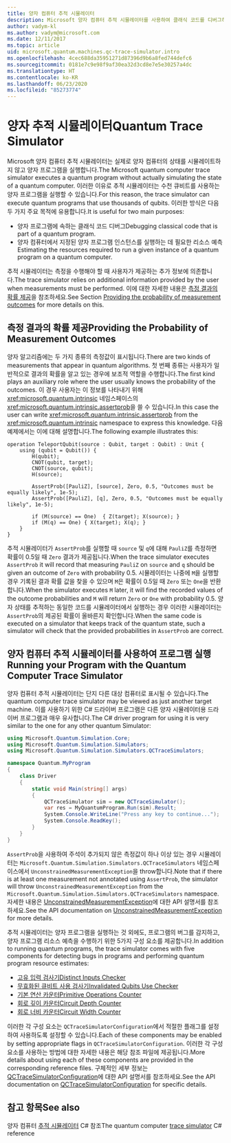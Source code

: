 ```yaml
---
title: 양자 컴퓨터 추적 시뮬레이터
description: Microsoft 양자 컴퓨터 추적 시뮬레이터를 사용하여 클래식 코드를 디버그하고 양자 프로그램의 리소스 요구 사항을 예측하는 방법을 알아봅니다.
author: vadym-kl
ms.author: vadym@microsoft.com
ms.date: 12/11/2017
ms.topic: article
uid: microsoft.quantum.machines.qc-trace-simulator.intro
ms.openlocfilehash: 4cec688da35951271d87396d9b6a8fed744defc6
ms.sourcegitcommit: 0181e7c9e98f9af30ea32d3cd8e7e5e30257a4dc
ms.translationtype: HT
ms.contentlocale: ko-KR
ms.lasthandoff: 06/23/2020
ms.locfileid: "85273774"
---
```

# <a name="quantum-trace-simulator"></a><span data-ttu-id="b819a-103">양자 추적 시뮬레이터</span><span class="sxs-lookup"><span data-stu-id="b819a-103">Quantum Trace Simulator</span></span>

<span data-ttu-id="b819a-104">Microsoft 양자 컴퓨터 추적 시뮬레이터는 실제로 양자 컴퓨터의 상태를 시뮬레이트하지 않고 양자 프로그램을 실행합니다.</span><span class="sxs-lookup"><span data-stu-id="b819a-104">The Microsoft quantum computer trace simulator executes a quantum program without actually simulating the state of a quantum computer.</span></span>  <span data-ttu-id="b819a-105">이러한 이유로 추적 시뮬레이터는 수천 큐비트를 사용하는 양자 프로그램을 실행할 수 있습니다.</span><span class="sxs-lookup"><span data-stu-id="b819a-105">For this reason, the trace simulator can execute quantum programs that use thousands of qubits.</span></span>  <span data-ttu-id="b819a-106">이러한 방식은 다음 두 가지 주요 목적에 유용합니다.</span><span class="sxs-lookup"><span data-stu-id="b819a-106">It is useful for two main purposes:</span></span> 

* <span data-ttu-id="b819a-107">양자 프로그램에 속하는 클래식 코드 디버그</span><span class="sxs-lookup"><span data-stu-id="b819a-107">Debugging classical code that is part of a quantum program.</span></span> 
* <span data-ttu-id="b819a-108">양자 컴퓨터에서 지정된 양자 프로그램 인스턴스를 실행하는 데 필요한 리소스 예측</span><span class="sxs-lookup"><span data-stu-id="b819a-108">Estimating the resources required to run a given instance of a quantum program on a quantum computer.</span></span>

<span data-ttu-id="b819a-109">추적 시뮬레이터는 측정을 수행해야 할 때 사용자가 제공하는 추가 정보에 의존합니다.</span><span class="sxs-lookup"><span data-stu-id="b819a-109">The trace simulator relies on additional information provided by the user when measurements must be performed.</span></span> <span data-ttu-id="b819a-110">이에 대한 자세한 내용은 [측정 결과의 확률 제공](#providing-the-probability-of-measurement-outcomes)을 참조하세요.</span><span class="sxs-lookup"><span data-stu-id="b819a-110">See Section [Providing the probability of measurement outcomes](#providing-the-probability-of-measurement-outcomes) for more details on this.</span></span> 

## <a name="providing-the-probability-of-measurement-outcomes"></a><span data-ttu-id="b819a-111">측정 결과의 확률 제공</span><span class="sxs-lookup"><span data-stu-id="b819a-111">Providing the Probability of Measurement Outcomes</span></span>

<span data-ttu-id="b819a-112">양자 알고리즘에는 두 가지 종류의 측정값이 표시됩니다.</span><span class="sxs-lookup"><span data-stu-id="b819a-112">There are two kinds of measurements that appear in quantum algorithms.</span></span> <span data-ttu-id="b819a-113">첫 번째 종류는 사용자가 일반적으로 결과의 확률을 알고 있는 경우에 보조적 역할을 수행합니다.</span><span class="sxs-lookup"><span data-stu-id="b819a-113">The first kind plays an auxiliary role where the user usually knows the probability of the outcomes.</span></span> <span data-ttu-id="b819a-114">이 경우 사용자는 이 정보를 나타내기 위해 <xref:microsoft.quantum.intrinsic> 네임스페이스의 <xref:microsoft.quantum.intrinsic.assertprob>을 쓸 수 있습니다.</span><span class="sxs-lookup"><span data-stu-id="b819a-114">In this case the user can write <xref:microsoft.quantum.intrinsic.assertprob> from the <xref:microsoft.quantum.intrinsic> namespace to express this knowledge.</span></span> <span data-ttu-id="b819a-115">다음 예제에서는 이에 대해 설명합니다.</span><span class="sxs-lookup"><span data-stu-id="b819a-115">The following example illustrates this:</span></span>

```qsharp
operation TeleportQubit(source : Qubit, target : Qubit) : Unit {
    using (qubit = Qubit()) {
        H(qubit);
        CNOT(qubit, target);
        CNOT(source, qubit);
        H(source);

        AssertProb([PauliZ], [source], Zero, 0.5, "Outcomes must be equally likely", 1e-5);
        AssertProb([PauliZ], [q], Zero, 0.5, "Outcomes must be equally likely", 1e-5);

        if (M(source) == One)  { Z(target); X(source); }
        if (M(q) == One) { X(target); X(q); }
    }
}
```

<span data-ttu-id="b819a-116">추적 시뮬레이터가 `AssertProb`를 실행할 때 `source` 및 `q`에 대해 `PauliZ`를 측정하면 확률이 0.5일 때 `Zero` 결과가 제공됩니다.</span><span class="sxs-lookup"><span data-stu-id="b819a-116">When the trace simulator executes `AssertProb` it will record that measuring `PauliZ` on `source` and `q` should be given an outcome of `Zero` with probability 0.5.</span></span> <span data-ttu-id="b819a-117">시뮬레이터는 나중에 `M`을 실행할 경우 기록된 결과 확률 값을 찾을 수 있으며 `M`은 확률이 0.5일 때 `Zero` 또는 `One`을 반환합니다.</span><span class="sxs-lookup"><span data-stu-id="b819a-117">When the simulator executes `M` later, it will find the recorded values of the outcome probabilities and `M` will return `Zero` or `One` with probability 0.5.</span></span> <span data-ttu-id="b819a-118">양자 상태를 추적하는 동일한 코드를 시뮬레이터에서 실행하는 경우 이러한 시뮬레이터는 `AssertProb`의 제공된 확률이 올바른지 확인합니다.</span><span class="sxs-lookup"><span data-stu-id="b819a-118">When the same code is executed on a simulator that keeps track of the quantum state, such a simulator will check that the provided probabilities in `AssertProb` are correct.</span></span>

## <a name="running-your-program-with-the-quantum-computer-trace-simulator"></a><span data-ttu-id="b819a-119">양자 컴퓨터 추적 시뮬레이터를 사용하여 프로그램 실행</span><span class="sxs-lookup"><span data-stu-id="b819a-119">Running your Program with the Quantum Computer Trace Simulator</span></span> 

<span data-ttu-id="b819a-120">양자 컴퓨터 추적 시뮬레이터는 단지 다른 대상 컴퓨터로 표시될 수 있습니다.</span><span class="sxs-lookup"><span data-stu-id="b819a-120">The quantum computer trace simulator may be viewed as just another target machine.</span></span> <span data-ttu-id="b819a-121">이를 사용하기 위한 C# 드라이버 프로그램은 다른 양자 시뮬레이터용 드라이버 프로그램과 매우 유사합니다.</span><span class="sxs-lookup"><span data-stu-id="b819a-121">The C# driver program for using it is very similar to the one for any other quantum Simulator:</span></span> 

```csharp
using Microsoft.Quantum.Simulation.Core;
using Microsoft.Quantum.Simulation.Simulators;
using Microsoft.Quantum.Simulation.Simulators.QCTraceSimulators;

namespace Quantum.MyProgram
{
    class Driver
    {
        static void Main(string[] args)
        {
            QCTraceSimulator sim = new QCTraceSimulator();
            var res = MyQuantumProgram.Run(sim).Result;
            System.Console.WriteLine("Press any key to continue...");
            System.Console.ReadKey();
        }
    }
}
```

<span data-ttu-id="b819a-122">`AssertProb`을 사용하여 주석이 추가되지 않은 측정값이 하나 이상 있는 경우 시뮬레이터는 `Microsoft.Quantum.Simulation.Simulators.QCTraceSimulators` 네임스페이스에서 `UnconstrainedMeasurementException`을 throw합니다.</span><span class="sxs-lookup"><span data-stu-id="b819a-122">Note that if there is at least one measurement not annotated using `AssertProb`, the simulator will throw `UnconstrainedMeasurementException` from the `Microsoft.Quantum.Simulation.Simulators.QCTraceSimulators` namespace.</span></span> <span data-ttu-id="b819a-123">자세한 내용은 [UnconstrainedMeasurementException](xref:Microsoft.Quantum.Simulation.Simulators.QCTraceSimulators.UnconstrainedMeasurementException)에 대한 API 설명서를 참조하세요.</span><span class="sxs-lookup"><span data-stu-id="b819a-123">See the API documentation on [UnconstrainedMeasurementException](xref:Microsoft.Quantum.Simulation.Simulators.QCTraceSimulators.UnconstrainedMeasurementException) for more details.</span></span>

<span data-ttu-id="b819a-124">추적 시뮬레이터는 양자 프로그램을 실행하는 것 외에도, 프로그램의 버그를 감지하고, 양자 프로그램 리소스 예측을 수행하기 위한 5가지 구성 요소를 제공합니다.</span><span class="sxs-lookup"><span data-stu-id="b819a-124">In addition to running quantum programs, the trace simulator comes with five components for detecting bugs in programs and performing quantum program resource estimates:</span></span> 

* [<span data-ttu-id="b819a-125">고유 입력 검사기</span><span class="sxs-lookup"><span data-stu-id="b819a-125">Distinct Inputs Checker</span></span>](xref:microsoft.quantum.machines.qc-trace-simulator.distinct-inputs)
* [<span data-ttu-id="b819a-126">무효화된 큐비트 사용 검사기</span><span class="sxs-lookup"><span data-stu-id="b819a-126">Invalidated Qubits Use Checker</span></span>](xref:microsoft.quantum.machines.qc-trace-simulator.invalidated-qubits)
* [<span data-ttu-id="b819a-127">기본 연산 카운터</span><span class="sxs-lookup"><span data-stu-id="b819a-127">Primitive Operations Counter</span></span>](xref:microsoft.quantum.machines.qc-trace-simulator.primitive-counter)
* [<span data-ttu-id="b819a-128">회로 깊이 카운터</span><span class="sxs-lookup"><span data-stu-id="b819a-128">Circuit Depth Counter</span></span>](xref:microsoft.quantum.machines.qc-trace-simulator.depth-counter)
* [<span data-ttu-id="b819a-129">회로 너비 카운터</span><span class="sxs-lookup"><span data-stu-id="b819a-129">Circuit Width Counter</span></span>](xref:microsoft.quantum.machines.qc-trace-simulator.width-counter)

<span data-ttu-id="b819a-130">이러한 각 구성 요소는 `QCTraceSimulatorConfiguration`에서 적절한 플래그를 설정하여 사용하도록 설정할 수 있습니다.</span><span class="sxs-lookup"><span data-stu-id="b819a-130">Each of these components may be enabled by setting appropriate flags in `QCTraceSimulatorConfiguration`.</span></span> <span data-ttu-id="b819a-131">이러한 각 구성 요소를 사용하는 방법에 대한 자세한 내용은 해당 참조 파일에 제공됩니다.</span><span class="sxs-lookup"><span data-stu-id="b819a-131">More details about using each of these components are provided in the corresponding reference files.</span></span> <span data-ttu-id="b819a-132">구체적인 세부 정보는 [QCTraceSimulatorConfiguration](https://docs.microsoft.com/dotnet/api/Microsoft.Quantum.Simulation.Simulators.QCTraceSimulators.QCTraceSimulatorConfiguration)에 대한 API 설명서를 참조하세요.</span><span class="sxs-lookup"><span data-stu-id="b819a-132">See the API documentation on [QCTraceSimulatorConfiguration](https://docs.microsoft.com/dotnet/api/Microsoft.Quantum.Simulation.Simulators.QCTraceSimulators.QCTraceSimulatorConfiguration) for specific details.</span></span>

## <a name="see-also"></a><span data-ttu-id="b819a-133">참고 항목</span><span class="sxs-lookup"><span data-stu-id="b819a-133">See also</span></span>
<span data-ttu-id="b819a-134">양자 컴퓨터 [추적 시뮬레이터](xref:Microsoft.Quantum.Simulation.Simulators.QCTraceSimulators.QCTraceSimulator) C# 참조</span><span class="sxs-lookup"><span data-stu-id="b819a-134">The quantum computer [trace simulator](xref:Microsoft.Quantum.Simulation.Simulators.QCTraceSimulators.QCTraceSimulator) C# reference</span></span> 

